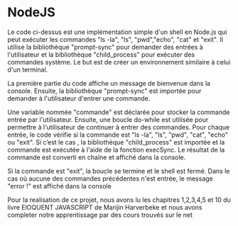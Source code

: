 # NodeJS

Le code ci-dessus est une implémentation simple d'un shell en Node.js qui peut exécuter les commandes "ls -la", "ls", "pwd","echo", "cat" et "exit".
Il utilise la bibliothèque "prompt-sync" pour demander des entrées à l'utilisateur et la bibliothèque "child_process" pour exécuter des commandes système. 
Le but est de créer un environnement similaire à celui d'un terminal.

La première partie du code affiche un message de bienvenue dans la console. 
Ensuite, la bibliothèque "prompt-sync" est importée pour demander à l'utilisateur d'entrer une commande.

Une variable nommée "commande" est déclarée pour stocker la commande entrée par l'utilisateur.
Ensuite, une boucle do-while est utilisée pour permettre à l'utilisateur de continuer à entrer des commandes.
Pour chaque entrée, le code vérifie si la commande est "ls -la", "ls", "pwd", "cat", "echo" ou "exit".
Si c’est le cas , la bibliothèque "child_process" est importée et la commande est exécutée à l'aide de la fonction execSync.
Le résultat de la commande est converti en chaîne et affiché dans la console.

Si la commande est "exit", la boucle se termine et le shell est fermé.
Dans le cas où aucune des commandes précédentes n'est entrée, le message "error !" est affiché dans la console


Pour la realisation de ce projet, nous avons lu les chapitres 1,2,3,4,5 et 10 du livre ElOQUENT JAVASCRIPT de Marijin Harverbeke et
nous avons completer notre apprentissage par des cours trouvés sur le net


